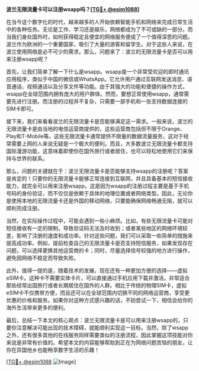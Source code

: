 **波兰无限流量卡可以注册wsapp吗？[[TG💪+ @esim1088](https://t.me/s/esim1088)]**

在当今这个数字化的时代，越来越多的人开始依赖智能手机和网络来完成日常生活中的各种任务。无论是工作、学习还是娱乐，网络都成为了不可或缺的一部分。而当我们身处国外时，如何获得稳定且便宜的网络服务便成了一个值得深思的问题。波兰作为欧洲的一个重要国家，吸引了大量的游客和留学生。对于这些人来说，在波兰使用网络是必不可少的需求。那么，问题来了：波兰的无限流量卡是否可以用来注册wsapp呢？

首先，让我们简单了解一下什么是wsapp。wsapp是一个非常受欢迎的即时通讯应用程序，类似于中国的微信或WhatsApp。它允许用户通过互联网发送消息、语音通话、视频通话以及分享文件等功能。由于其强大的功能和便捷的操作方式，wsapp在全球范围内拥有庞大的用户群体。然而，要想正常使用wsapp，通常需要先进行注册。而注册的过程并不复杂，只需要一部手机和一张支持数据连接的SIM卡即可。

接下来，我们来看看波兰的无限流量卡是否能够满足这一需求。一般来说，波兰的无限流量卡是由当地的电信运营商提供的，这些运营商包括但不限于Orange、Play和T-Mobile等。这些无限流量卡通常提供不限量的数据流量服务，这对于经常需要上网的人来说无疑是一个极大的便利。而且，大多数波兰无限流量卡都支持国际漫游功能，这意味着即使你在国外旅行或者居住，也可以轻松地使用它们来保持与世界的联系。

那么，问题的关键就在于：波兰无限流量卡是否能够支持wsapp的注册呢？答案是肯定的！只要你的无限流量卡能够正常连接到互联网，并且具备基本的短信接收能力，就完全可以用来注册wsapp。这是因为wsapp的注册过程主要是基于手机号码的身份验证，而不仅仅是依赖于具体的地理位置或者网络类型。因此，无论你是使用本地的无限流量卡还是外国的移动网络，只要能确保网络畅通无阻，就可以顺利完成注册。

当然，在实际操作过程中，可能会遇到一些小麻烦。比如，有些无限流量卡可能对短信接收有一定的限制，导致验证码无法及时收到；或者某些地区的网络环境较差，影响了注册的速度和成功率。针对这些问题，我们可以采取一些简单的措施来提高成功率。例如，提前检查自己的无限流量卡是否支持短信服务，如果发现存在问题，可以选择更换其他运营商的卡；同时，尽量选择信号较强的地方进行操作，避免因网络不稳定而导致失败。

此外，值得一提的是，随着技术的发展，现在还有一种更加方便的选择——虚拟eSIM卡。这种卡不需要实体卡片，可以直接通过手机应用下载并激活，非常适合那些经常出国旅行或者长期居住在国外的人群。相比于传统的物理SIM卡，虚拟eSIM卡不仅携带方便，而且还可以在全球范围内切换不同的网络运营商，享受更优惠的价格和服务。如果你对这种方式感兴趣的话，不妨尝试一下，相信会给你的海外生活带来更多的便利。

最后，总结一下本文的核心观点：波兰无限流量卡是可以用来注册wsapp的，只要你注意解决可能出现的技术障碍，就能顺利实现这一目标。当然，除了wsapp之外，还有很多其他的在线服务同样需要类似的注册流程，因此掌握这项技能对你来说是非常有价值的。希望本文的内容能够帮助到正在为网络问题苦恼的朋友，让你在异国他乡也能畅享数字生活的乐趣！

[[TG💪+ @esim1088](https://t.me/s/esim1088) ![Image](https://i.postimg.cc/4NQfJmqS/Snipaste-2025-05-13-00-14-12.png)]